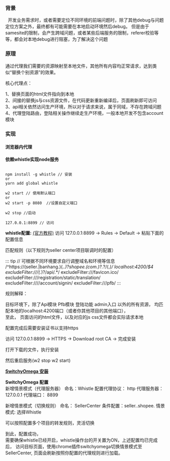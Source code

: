 ### 背景

&nbsp;&nbsp;开发业务需求时，或者需要定位不同环境的前端问题时，除了其他debug与问题定位方案之外，最终都有可能需要在本地启动环境然后debug。
但是由于samesite的限制，会产生跨域问题，或者某些后端服务的限制，referer校验等等，都会对本地debug进行阻塞，为了解决这个问题

### 原理

通过代理我们需要的资源映射至本地文件，其他所有内容均正常请求，达到类似“替换个别资源”的效果。

核心代理点：

1、替换页面的html文件指向到本地  
2、间接的替换js与css资源文件，在代码更新重新编译后，页面刷新即可访问  
3、api相关依然访问生产环境，所以对于请求来说，属于同域，不存在跨域问题  
4、代理登陆路由，登陆相关操作继续走生产环境，一般本地开发不包含account模块  

### 实现

#### 浏览器内代理

**依赖whistle实现node服务**

```bash:no-line-numbers

npm install -g whistle // 安装
or
yarn add global whistle 

w2 start // 使用默认端口
or
w2 start -p 8080  //设置自定义端口

w2 stop //启动

127.0.0.1:8899 // 访问
```

**whistle配置:**
[(官方教程)](https://wproxy.org/whistle/quickstart.html)
访问 127.0.0.1:8899 -> Rules -> Default -> 粘贴下面的配置信息

匹配规则（以下规则为seller center项目联调时的配置）

::: tip
// 可根据不同环境要求自行调整域名和环境等信息
/^https:\/\/(seller\.|banhang\.)(.*\.)?shopee\.(com\.)?.*?\/(.*)/ localhost:4200/$4 excludeFilter:///(.*)?\/api\/.*/ excludeFilter:///favicon\.ico/ excludeFilter:///registration\/static\/translation/ 
excludeFilter:///\/account\/signin/ excludeFilter:///pfb/
:::

规则解释：

目标环境下，除了Api模块 Pfb模块 登陆功能 admin入口 以外的所有资源， 均匹配本地的localhost:4200端口（或者你其他项目的其他端口），  
至此， 页面访问的html文件，以及对应的js css文件都会实际请求本地

配置完成后需要安装证书以支持https

访问 127.0.0.1:8899 -> HTTPS -> Download root CA -> 完成安装

打开下载的文件，执行安装

然后重启服务(w2 stop w2 start)

[**SwitchyOmega 安装**](https://jingyan.baidu.com/article/219f4bf7a0b737de442d38e8.html)

**SwitchyOmega 配置**  
新增情景模式（代理服务器） 命名：Whistle 配置代理协议： http 代理服务器：127.0.0.1 代理端口： 8899

新增情景模式（切换规则） 命名： SellerCenter 条件配置：seller..shopee. 情景模式: 选择Whistle

可以按照配置多个项目的转发规则，灵活切换

到此，配置成功，   
需要确保whistle已经开启，whistle操作台的开关置为ON，上述配置均已完成后， 访问目标页面，使用chrome插件switchyomega切换情景模式至SellerCenter, 页面会刷新按照你配置的代理规则进行加载。